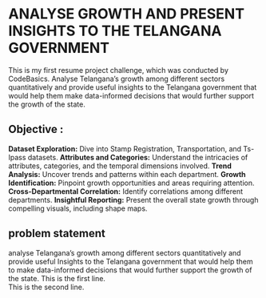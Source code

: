 # ANALYSE GROWTH AND PRESENT INSIGHTS TO THE TELANGANA GOVERNMENT
 This is my first resume project challenge, which was conducted by CodeBasics. Analyse Telangana’s growth among different sectors quantitatively and provide useful insights to the Telangana government that would help them make data-informed decisions that would further support the growth of the state.
 
## Objective : 
**Dataset Exploration:** Dive into Stamp Registration, Transportation, and Ts-Ipass datasets.
**Attributes and Categories:** Understand the intricacies of attributes, categories, and the temporal dimensions involved.
**Trend Analysis:** Uncover trends and patterns within each department.
**Growth Identification:** Pinpoint growth opportunities and areas requiring attention.
**Cross-Departmental Correlation:** Identify correlations among different departments.
**Insightful Reporting:** Present the overall state growth through compelling visuals, including shape maps.
 
## problem statement
analyse Telangana’s growth among different sectors quantitatively and provide useful Insights to the Telangana government that would help them to make data-informed decisions that would further support the growth of the state.
This is the first line.  
This is the second line.

